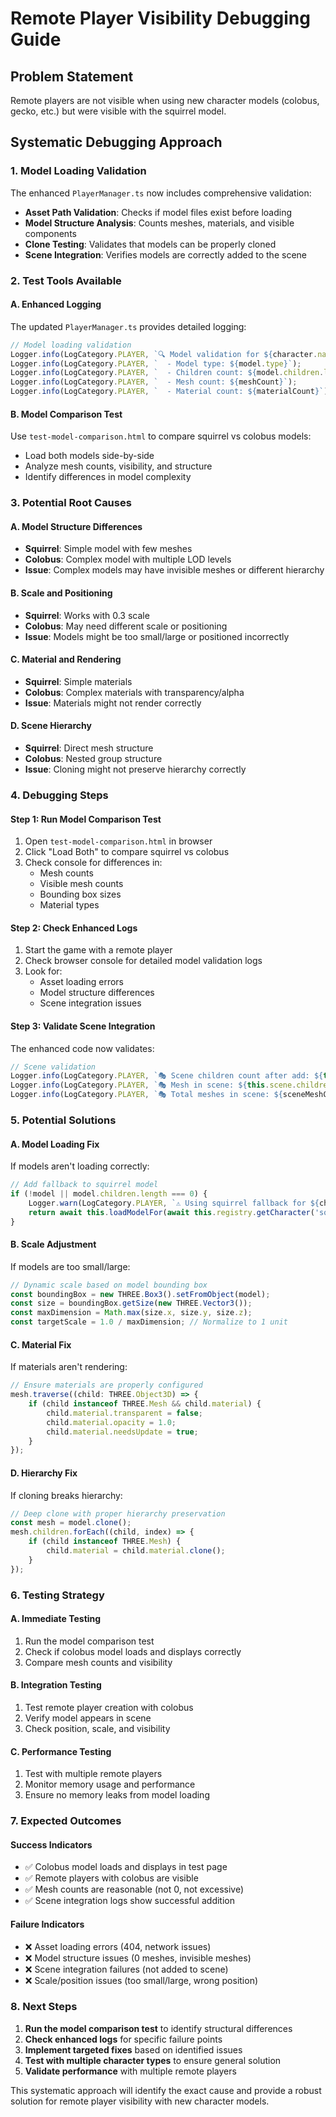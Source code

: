 # Remote Player Visibility Debugging Guide

## Problem Statement
Remote players are not visible when using new character models (colobus, gecko, etc.) but were visible with the squirrel model.

## Systematic Debugging Approach

### 1. **Model Loading Validation**
The enhanced `PlayerManager.ts` now includes comprehensive validation:

- **Asset Path Validation**: Checks if model files exist before loading
- **Model Structure Analysis**: Counts meshes, materials, and visible components
- **Clone Testing**: Validates that models can be properly cloned
- **Scene Integration**: Verifies models are correctly added to the scene

### 2. **Test Tools Available**

#### A. Enhanced Logging
The updated `PlayerManager.ts` provides detailed logging:
```typescript
// Model loading validation
Logger.info(LogCategory.PLAYER, `🔍 Model validation for ${character.name}:`);
Logger.info(LogCategory.PLAYER, `  - Model type: ${model.type}`);
Logger.info(LogCategory.PLAYER, `  - Children count: ${model.children.length}`);
Logger.info(LogCategory.PLAYER, `  - Mesh count: ${meshCount}`);
Logger.info(LogCategory.PLAYER, `  - Material count: ${materialCount}`);
```

#### B. Model Comparison Test
Use `test-model-comparison.html` to compare squirrel vs colobus models:
- Load both models side-by-side
- Analyze mesh counts, visibility, and structure
- Identify differences in model complexity

### 3. **Potential Root Causes**

#### A. Model Structure Differences
- **Squirrel**: Simple model with few meshes
- **Colobus**: Complex model with multiple LOD levels
- **Issue**: Complex models may have invisible meshes or different hierarchy

#### B. Scale and Positioning
- **Squirrel**: Works with 0.3 scale
- **Colobus**: May need different scale or positioning
- **Issue**: Models might be too small/large or positioned incorrectly

#### C. Material and Rendering
- **Squirrel**: Simple materials
- **Colobus**: Complex materials with transparency/alpha
- **Issue**: Materials might not render correctly

#### D. Scene Hierarchy
- **Squirrel**: Direct mesh structure
- **Colobus**: Nested group structure
- **Issue**: Cloning might not preserve hierarchy correctly

### 4. **Debugging Steps**

#### Step 1: Run Model Comparison Test
1. Open `test-model-comparison.html` in browser
2. Click "Load Both" to compare squirrel vs colobus
3. Check console for differences in:
   - Mesh counts
   - Visible mesh counts
   - Bounding box sizes
   - Material types

#### Step 2: Check Enhanced Logs
1. Start the game with a remote player
2. Check browser console for detailed model validation logs
3. Look for:
   - Asset loading errors
   - Model structure differences
   - Scene integration issues

#### Step 3: Validate Scene Integration
The enhanced code now validates:
```typescript
// Scene validation
Logger.info(LogCategory.PLAYER, `🎭 Scene children count after add: ${this.scene.children.length}`);
Logger.info(LogCategory.PLAYER, `🎭 Mesh in scene: ${this.scene.children.includes(mesh)}`);
Logger.info(LogCategory.PLAYER, `🎭 Total meshes in scene: ${sceneMeshCount}`);
```

### 5. **Potential Solutions**

#### A. Model Loading Fix
If models aren't loading correctly:
```typescript
// Add fallback to squirrel model
if (!model || model.children.length === 0) {
    Logger.warn(LogCategory.PLAYER, `⚠️ Using squirrel fallback for ${character.name}`);
    return await this.loadModelFor(await this.registry.getCharacter('squirrel'));
}
```

#### B. Scale Adjustment
If models are too small/large:
```typescript
// Dynamic scale based on model bounding box
const boundingBox = new THREE.Box3().setFromObject(model);
const size = boundingBox.getSize(new THREE.Vector3());
const maxDimension = Math.max(size.x, size.y, size.z);
const targetScale = 1.0 / maxDimension; // Normalize to 1 unit
```

#### C. Material Fix
If materials aren't rendering:
```typescript
// Ensure materials are properly configured
mesh.traverse((child: THREE.Object3D) => {
    if (child instanceof THREE.Mesh && child.material) {
        child.material.transparent = false;
        child.material.opacity = 1.0;
        child.material.needsUpdate = true;
    }
});
```

#### D. Hierarchy Fix
If cloning breaks hierarchy:
```typescript
// Deep clone with proper hierarchy preservation
const mesh = model.clone();
mesh.children.forEach((child, index) => {
    if (child instanceof THREE.Mesh) {
        child.material = child.material.clone();
    }
});
```

### 6. **Testing Strategy**

#### A. Immediate Testing
1. Run the model comparison test
2. Check if colobus model loads and displays correctly
3. Compare mesh counts and visibility

#### B. Integration Testing
1. Test remote player creation with colobus
2. Verify model appears in scene
3. Check position, scale, and visibility

#### C. Performance Testing
1. Test with multiple remote players
2. Monitor memory usage and performance
3. Ensure no memory leaks from model loading

### 7. **Expected Outcomes**

#### Success Indicators
- ✅ Colobus model loads and displays in test page
- ✅ Remote players with colobus are visible
- ✅ Mesh counts are reasonable (not 0, not excessive)
- ✅ Scene integration logs show successful addition

#### Failure Indicators
- ❌ Asset loading errors (404, network issues)
- ❌ Model structure issues (0 meshes, invisible meshes)
- ❌ Scene integration failures (not added to scene)
- ❌ Scale/position issues (too small/large, wrong position)

### 8. **Next Steps**

1. **Run the model comparison test** to identify structural differences
2. **Check enhanced logs** for specific failure points
3. **Implement targeted fixes** based on identified issues
4. **Test with multiple character types** to ensure general solution
5. **Validate performance** with multiple remote players

This systematic approach will identify the exact cause and provide a robust solution for remote player visibility with new character models. 